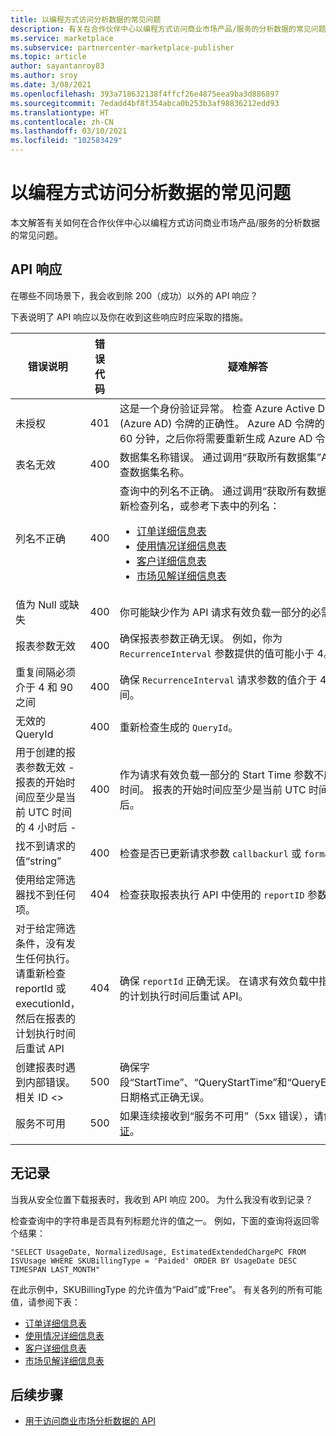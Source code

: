 ```yaml
---
title: 以编程方式访问分析数据的常见问题
description: 有关在合作伙伴中心以编程方式访问商业市场产品/服务的分析数据的常见问题。
ms.service: marketplace
ms.subservice: partnercenter-marketplace-publisher
ms.topic: article
author: sayantanroy83
ms.author: sroy
ms.date: 3/08/2021
ms.openlocfilehash: 393a718632138f4ffcf26e4875eea9ba3d886897
ms.sourcegitcommit: 7edadd4bf8f354abca0b253b3af98836212edd93
ms.translationtype: HT
ms.contentlocale: zh-CN
ms.lasthandoff: 03/10/2021
ms.locfileid: "102583429"
---
```

# <a name="programmatic-access-of-analytics-data-common-questions"></a>以编程方式访问分析数据的常见问题

本文解答有关如何在合作伙伴中心以编程方式访问商业市场产品/服务的分析数据的常见问题。

## <a name="api-responses"></a>API 响应

在哪些不同场景下，我会收到除 200（成功）以外的 API 响应？

下表说明了 API 响应以及你在收到这些响应时应采取的措施。

| 错误说明 | 错误代码 | 疑难解答 |
| ------------ | ------------- | ------------- |
| 未授权 | 401 | 这是一个身份验证异常。 检查 Azure Active Directory (Azure AD) 令牌的正确性。 Azure AD 令牌的有效期为 60 分钟，之后你将需要重新生成 Azure AD 令牌。 |
| 表名无效 | 400 | 数据集名称错误。 通过调用“获取所有数据集”API 重新检查数据集名称。 |
| 列名不正确 | 400| 查询中的列名不正确。 通过调用“获取所有数据集”API 重新检查列名，或参考下表中的列名：<br><ul><li>[订单详细信息表](orders-dashboard.md#orders-details-table)</li><li>[使用情况详细信息表](usage-dashboard.md#usage-details-table)</li><li>[客户详细信息表](customer-dashboard.md#customer-details-table)</li><li>[市场见解详细信息表](insights-dashboard.md#marketplace-insights-details-table)</li></UL> |
| 值为 Null 或缺失 | 400 | 你可能缺少作为 API 请求有效负载一部分的必需参数。 |
| 报表参数无效 | 400 | 确保报表参数正确无误。 例如，你为 `RecurrenceInterval` 参数提供的值可能小于 4。 |
| 重复间隔必须介于 4 和 90 之间 | 400 | 确保 `RecurrenceInterval` 请求参数的值介于 4 和 90 之间。 |
| 无效的 QueryId | 400 | 重新检查生成的 `QueryId`。 |
| 用于创建的报表参数无效 - 报表的开始时间应至少是当前 UTC 时间的 4 小时后 - | 400 | 作为请求有效负载一部分的 Start Time 参数不应是过去的时间。 报表的开始时间应至少是当前 UTC 时间的 4 小时后。 |
| 找不到请求的值“string” | 400 | 检查是否已更新请求参数 `callbackurl` 或 `format`。 |
| 使用给定筛选器找不到任何项。 | 404 | 检查获取报表执行 API 中使用的 `reportID` 参数。 |
| 对于给定筛选条件，没有发生任何执行。 请重新检查 reportId 或 executionId，然后在报表的计划执行时间后重试 API | 404 | 确保 `reportId` 正确无误。 在请求有效负载中指定的报表的计划执行时间后重试 API。 |
| 创建报表时遇到内部错误。 相关 ID <> | 500 | 确保字段“StartTime”、“QueryStartTime”和“QueryEndTime”的日期格式正确无误。 |
| 服务不可用 | 500 | 如果连续接收到“服务不可用”（5xx 错误），请创建[支持票证](support.md)。 |
||||

## <a name="no-records"></a>无记录

当我从安全位置下载报表时，我收到 API 响应 200。 为什么我没有收到记录？

检查查询中的字符串是否具有列标题允许的值之一。 例如，下面的查询将返回零个结果：

`"SELECT UsageDate, NormalizedUsage, EstimatedExtendedChargePC FROM ISVUsage WHERE SKUBillingType = 'Paided' ORDER BY UsageDate DESC TIMESPAN LAST_MONTH"`

在此示例中，SKUBillingType 的允许值为“Paid”或“Free”。 有关各列的所有可能值，请参阅下表：

- [订单详细信息表](orders-dashboard.md#orders-details-table)
- [使用情况详细信息表](usage-dashboard.md#usage-details-table)
- [客户详细信息表](customer-dashboard.md#customer-details-table)
- [市场见解详细信息表](insights-dashboard.md#marketplace-insights-details-table)

## <a name="next-steps"></a>后续步骤

- [用于访问商业市场分析数据的 API](analytics-available-apis.md)
